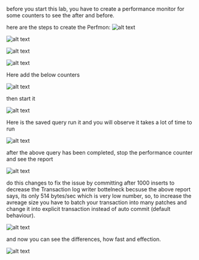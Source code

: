 before you start this lab, you have to create a performance monitor for some counters to see the after and before.

here are the steps to create the Perfmon:
![alt text](https://github.com/MohamedAbdelhalem/dbatools/blob/main/Monitor/Perfmon/media/new_perfmon_1.png)

![alt text](https://github.com/MohamedAbdelhalem/dbatools/blob/main/Monitor/Perfmon/media/new_perfmon_2.png)

![alt text](https://github.com/MohamedAbdelhalem/dbatools/blob/main/Monitor/Perfmon/media/new_perfmon_3.png)

![alt text](https://github.com/MohamedAbdelhalem/dbatools/blob/main/Monitor/Perfmon/media/new_perfmon_4.png)

Here add the below counters

![alt text](https://github.com/MohamedAbdelhalem/dbatools/blob/main/Monitor/Perfmon/media/new_perfmon_5.png)

then start it

![alt text](https://github.com/MohamedAbdelhalem/dbatools/blob/main/Monitor/Perfmon/media/new_perfmon_6.png)

Here is the saved query run it and you will observe it takes a lot of time to run

![alt text](https://github.com/MohamedAbdelhalem/dbatools/blob/main/Monitor/Perfmon/media/slow_script.png)

after the above query has been completed, stop the performance counter and see the report

![alt text](https://github.com/MohamedAbdelhalem/dbatools/blob/main/Monitor/Perfmon/media/slow_perfmon.png)

do this changes to fix the issue by committing after 1000 inserts to decrease the Transaction log writer bottelneck becsuse the above report says, its only 514 bytes/sec which is very low number,
so, to increase the avreage size you have to batch your transaction into many patches and change it into explicit transaction instead of auto commit (default behaviour).

![alt text](https://github.com/MohamedAbdelhalem/dbatools/blob/main/Monitor/Perfmon/media/fast_script.png)

and now you can see the differences, how fast and effection.

![alt text](https://github.com/MohamedAbdelhalem/dbatools/blob/main/Monitor/Perfmon/media/fast_perfmon.png)
